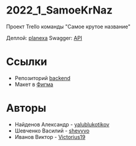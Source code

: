 # 2022_1_SamoeKrNaz
Проект Trello команды "Самое крутое название"

Деплой: [planexa](http://89.208.199.114/)
Swagger: [API](https://app.swaggerhub.com/apis/Planexa/Planexa/0.2.0)

# Ссылки

+ Репозиторий [backend](https://github.com/go-park-mail-ru/2022_1_SamoeKrNaz)
+ Макет в [Фигма](https://www.figma.com/file/STxRD8eHottP3xwMk0VjBK/Planexa?node-id=197%3A98)

# Авторы

+ Найденов Александр - [yalublukotikov](https://github.com/yalublukotikov)
+ Шевченко Василий - [shevvvo](https://github.com/shevvvo)
+ Иванов Виктор - [Victorius19](https://github.com/Victorius19)
